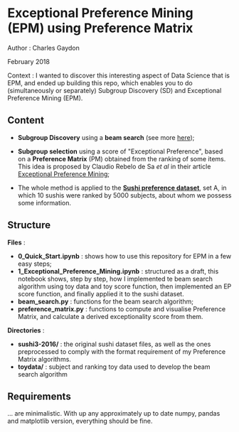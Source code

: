 # Exceptional Preference Mining (EPM) using Preference Matrix

Author : Charles Gaydon

February 2018

Context : I wanted to discover this interesting aspect of Data Science that is EPM, and ended up building this repo, which enables you to do (simultaneously or separately) Subgroup Discovery (SD) and Exceptional Preference Mining (EPM).


## Content
- **Subgroup Discovery** using a **beam search** (see more [here](http://www.cs.cmu.edu/afs/cs/project/jair/pub/volume17/gamberger02a-html/node4.html)); 

- **Subgroup selection** using a score of "Exceptional Preference", based on a **Preference Matrix** (PM) obtained from the ranking of some items. This idea is proposed by Claudio Rebelo de Sa *et al* in their article [Exceptional Preference Mining](https://biblio.ugent.be/publication/8519644/file/8519856.pdf);

- The whole method is applied to the [**Sushi preference dataset**](http://www.kamishima.net/sushi/), set A, in which 10 sushis were ranked by 5000 subjects, about whom we possess some information.


## Structure

**Files** :
- **0_Quick_Start.ipynb** : shows how to use this repository for EPM in a few easy steps;
- **1_Exceptional_Preference_Mining.ipynb** : structured as a draft, this notebook shows, step by step, how I implemented te beam search algorithm using toy data and toy score function, then implemented an EP score function, and finally applied it to the sushi dataset.
- **beam_search.py** : functions for the beam search algorithm;
- **preference_matrix.py** : functions to compute and visualise Preference Matrix, and calculate a derived exceptionality score from them.

**Directories** :
- **sushi3-2016/** : the original sushi dataset files, as well as the ones preprocessed to comply with the format requirement of my Preference Matrix algorithms.
- **toydata/** : subject and ranking toy data used to develop the beam search algorithm

## Requirements

... are minimalistic. With up any approximately up to date numpy, pandas and matplotlib version, everything should be fine.